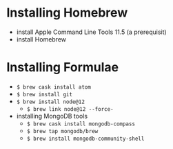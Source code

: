 # Installing Homebrew
- install Apple Command Line Tools 11.5 (a prerequisit)
- install Homebrew
# Installing Formulae
- `$ brew cask install atom`
- `$ brew install git`
- `$ brew install node@12`
  - `$ brew link node@12 --force-`
- installing MongoDB tools
  - `$ brew cask install mongodb-compass`
  - `$ brew tap mongodb/brew`
  - `$ brew install mongodb-community-shell`
